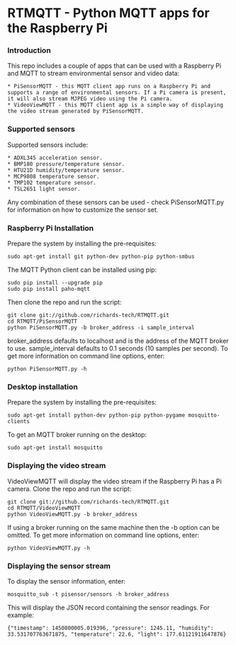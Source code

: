 # RTMQTT - Python MQTT apps for the Raspberry Pi

### Introduction

This repo includes a couple of apps that can be used with a Raspberry Pi and MQTT to stream environmental sensor and video data:

    * PiSensorMQTT - this MQTT client app runs on a Raspberry Pi and supports a range of environmental sensors. If a Pi camera is present, it will also stream MJPEG video using the Pi camera.
    * VideoViewMQTT - this MQTT client app is a simple way of displaying the video stream generated by PiSensorMQTT.
    
### Supported sensors

Supported sensors include:

    * ADXL345 acceleration sensor.
    * BMP180 pressure/temperature sensor.
    * HTU21D humidity/temperature sensor.
    * MCP9808 temperature sensor.
    * TMP102 temperature sensor.
    * TSL2651 light sensor.
    
Any combination of these sensors can be used - check PiSensorMQTT.py for information on how to customize the sensor set.

### Raspberry Pi Installation

Prepare the system by installing the pre-requisites:

	sudo apt-get install git python-dev python-pip python-smbus

The MQTT Python client can be installed using pip:

    sudo pip install --upgrade pip
    sudo pip install paho-mqtt
    
Then clone the repo and run the script:

    git clone git://github.com/richards-tech/RTMQTT.git
    cd RTMQTT/PiSensorMQTT
    python PiSensorMQTT.py -b broker_address -i sample_interval
    
broker_address defaults to localhost and is the address of the MQTT broker to use. sample_interval defaults to 0.1 seconds (10 samples per second). To get more information on command line options, enter:

    python PiSensorMQTT.py -h

### Desktop installation

Prepare the system by installing the pre-requisites:

	sudo apt-get install python-dev python-pip python-pygame mosquitto-clients
	
To get an MQTT broker running on the desktop:

    sudo apt-get install mosquitto
    
### Displaying the video stream

VideoViewMQTT will display the video stream if the Raspberry Pi has a Pi camera. Clone the repo and run the script:

    git clone git://github.com/richards-tech/RTMQTT.git
    cd RTMQTT/VideoViewMQTT
    python VideoViewMQTT.py -b broker_address
    
If using a broker running on the same machine then the -b option can be omitted. To get more information on command line options, enter:

    python VideoViewMQTT.py -h

### Displaying the sensor stream

To display the sensor information, enter:

    mosquitto_sub -t pisensor/sensors -h broker_address
    
This will display the JSON record containing the sensor readings. For example:

    {"timestamp": 1450800005.019396, "pressure": 1245.11, "humidity": 33.531707763671875, "temperature": 22.6, "light": 177.61121911647876}
    








